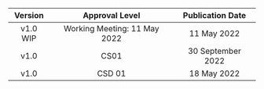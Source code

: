 | **Version** | **Approval Level** | **Publication Date** |
|:---:|:---:|:---:|
| v1.0 WIP |            Working Meeting: 11 May 2022          | 11 May 2022 |
| v1.0 |                             CS01                         | 30 September 2022 |
| v1.0 |            CSD 01          | 18 May 2022 |